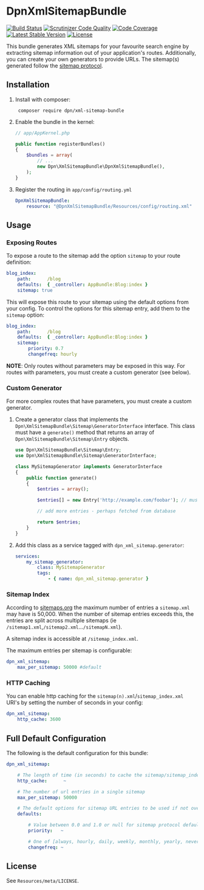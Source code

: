 # DpnXmlSitemapBundle

[![Build Status](http://img.shields.io/travis/bjo3rnf/DpnXmlSitemapBundle.svg?style=flat-square)](https://travis-ci.org/bjo3rnf/DpnXmlSitemapBundle)
[![Scrutinizer Code Quality](http://img.shields.io/scrutinizer/g/bjo3rnf/DpnXmlSitemapBundle.svg?style=flat-square)](https://scrutinizer-ci.com/g/bjo3rnf/DpnXmlSitemapBundle/)
[![Code Coverage](http://img.shields.io/scrutinizer/coverage/g/bjo3rnf/DpnXmlSitemapBundle.svg?style=flat-square)](https://scrutinizer-ci.com/g/bjo3rnf/DpnXmlSitemapBundle/)
[![Latest Stable Version](http://img.shields.io/packagist/v/dpn/xml-sitemap-bundle.svg?style=flat-square)](https://packagist.org/packages/dpn/xml-sitemap-bundle)
[![License](http://img.shields.io/packagist/l/dpn/xml-sitemap-bundle.svg?style=flat-square)](https://packagist.org/packages/dpn/xml-sitemap-bundle)

This bundle generates XML sitemaps for your favourite search engine by extracting
sitemap information out of your application's routes. Additionally, you can create
your own generators to provide URLs. The sitemap(s) generated follow the
[sitemap protocol](http://www.sitemaps.org/protocol.html).

## Installation

1. Install with composer:

        composer require dpn/xml-sitemap-bundle

2. Enable the bundle in the kernel:

    ```php
    // app/AppKernel.php

    public function registerBundles()
    {
        $bundles = array(
            // ...
            new Dpn\XmlSitemapBundle\DpnXmlSitemapBundle(),
        );
    }
    ```

3. Register the routing in `app/config/routing.yml`

    ```yaml
    DpnXmlSitemapBundle:
        resource: "@DpnXmlSitemapBundle/Resources/config/routing.xml"
    ```

## Usage

### Exposing Routes

To expose a route to the sitemap add the option `sitemap` to your route definition:

```yaml
blog_index:
    path:      /blog
    defaults:  { _controller: AppBundle:Blog:index }
    sitemap: true
```

This will expose this route to your sitemap using the default options from your config. To control the options
for this sitemap entry, add them to the `sitemap` option:

```yaml
blog_index:
    path:      /blog
    defaults:  { _controller: AppBundle:Blog:index }
    sitemap:
        priority: 0.7
        changefreq: hourly
```

**NOTE**: Only routes without parameters may be exposed in this way. For routes with parameters, you must create
a custom generator (see below).

### Custom Generator

For more complex routes that have parameters, you must create a custom generator.

1. Create a generator class that implements the `Dpn\XmlSitemapBundle\Sitemap\GeneratorInterface` interface.
This class must have a `generate()` method that returns an array of `Dpn\XmlSitemapBundle\Sitemap\Entry` objects.

    ```php
    use Dpn\XmlSitemapBundle\Sitemap\Entry;
    use Dpn\XmlSitemapBundle\Sitemap\GeneratorInterface;

    class MySitemapGenerator implements GeneratorInterface
    {
        public function generate()
        {
            $entries = array();

            $entries[] = new Entry('http://example.com/foobar'); // must be absolute URL

            // add more entries - perhaps fetched from database

            return $entries;
        }
    }
    ```

2. Add this class as a service tagged with `dpn_xml_sitemap.generator`:

    ```yaml
    services:
        my_sitemap_generator:
            class: MySitemapGenerator
            tags:
                - { name: dpn_xml_sitemap.generator }
    ```

### Sitemap Index

According to [sitemaps.org](http://www.sitemaps.org/protocol.html#index) the maximum number of entries a `sitemap.xml`
may have is 50,000.  When the number of sitemap entries exceeds this, the entries are split across multiple sitemaps
(ie `/sitemap1.xml`,`/sitemap2.xml`...`/sitemapN.xml`).

A sitemap index is accessible at `/sitemap_index.xml`.

The maximum entries per sitemap is configurable:

```yaml
dpn_xml_sitemap:
    max_per_sitemap: 50000 #default
```

### HTTP Caching

You can enable http caching for the `sitemap(n).xml`/`sitemap_index.xml` URI's by setting the number of
seconds in your config:

```yaml
dpn_xml_sitemap:
    http_cache: 3600
```

## Full Default Configuration

The following is the default configuration for this bundle:

```yaml
dpn_xml_sitemap:

    # The length of time (in seconds) to cache the sitemap/sitemap_index xml\'s (a reverse proxy is required)
    http_cache:      ~

    # The number of url entries in a single sitemap
    max_per_sitemap: 50000

    # The default options for sitemap URL entries to be used if not overridden
    defaults:

        # Value between 0.0 and 1.0 or null for sitemap protocol default
        priority:   ~

        # One of [always, hourly, daily, weekly, monthly, yearly, never] or null for sitemap protocol default
        changefreq: ~
```

## License

See `Resources/meta/LICENSE`.
